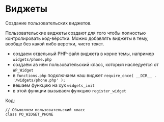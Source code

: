 # Виджеты
Создание пользовательских виджетов.

Пользовательские виджеты создают для того чтобы полностью контролировать код-вёрстки. Можно добавлять виджеты в тему, вообще без какой либо верстки, чисто текст.

- создаем отдельный PHP-файл виджета в корне темы, например `widgets/phone.php`
- создаём ав нём пользовательский класс, который наследуется от `WP_Widget`
- в `functions.php` подключаем наш виджет `require_once( __DIR__ . '/widgets/phone.php' );`
- вешаем функцию на хук `widgets_init`
- в этой функции вызываем функцию `register_widget`

Код:

    // Объявляем пользовательский класс
    class PO_WIDGET_PHONE